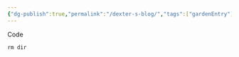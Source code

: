 ```yaml
---
{"dg-publish":true,"permalink":"/dexter-s-blog/","tags":["gardenEntry"]}
---
```


Code
```
rm dir
```